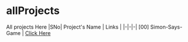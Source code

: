 # allProjects
All projects Here
|SNo| Project's Name | Links |
|-|-|-|
[00] Simon-Says-Game | [Click Here](https://vikas8669.github.io/Simon-Says-Game/)
